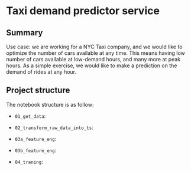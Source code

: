 # Taxi demand predictor service

## Summary
Use case: we are working for a NYC Taxi company, and we would like to optimize the number of cars available at any time. This means having low number of cars available at low-demand hours, and many more at peak hours. As a simple exercise, we would like to make a prediction on the demand of rides at any hour.

## Project structure
The notebook structure is as follow:

- `01_get_data`:

- `02_transform_raw_data_into_ts`:

- `03a_feature_eng`:

- `03b_feature_eng`:

- `04_traning`:
